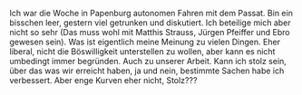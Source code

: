 Ich war die Woche in Papenburg autonomen Fahren mit dem Passat. Bin ein bisschen leer, gestern viel getrunken und diskutiert. Ich beteilige mich aber nicht so sehr (Das muss wohl mit Matthis Strauss, Jürgen Pfeiffer und Ebro gewesen sein). Was ist eigentlich meine Meinung zu vielen Dingen. Eher liberal, nicht die Böswilligkeit unterstellen zu wollen, aber kann es nicht umbedingt immer begründen. Auch zu unserer Arbeit. Kann ich stolz sein, über das was wir erreicht haben, ja und nein, bestimmte Sachen habe ich verbessert. Aber enge Kurven eher nicht, Stolz???